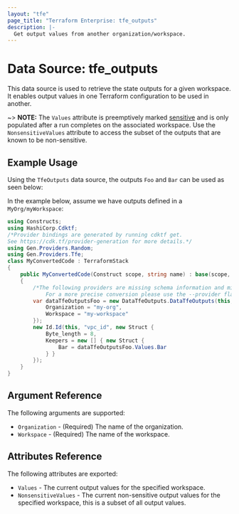 ```yaml
---
layout: "tfe"
page_title: "Terraform Enterprise: tfe_outputs"
description: |-
  Get output values from another organization/workspace.
---
```

# Data Source: tfe_outputs

This data source is used to retrieve the state outputs for a given workspace.
It enables output values in one Terraform configuration to be used in another.

~> **NOTE:** The `Values` attribute is preemptively marked [sensitive](https://developer.hashicorp.com/terraform/language/values/outputs#sensitive-suppressing-values-in-cli-output) and is only populated after a run completes on the associated workspace. Use the `NonsensitiveValues` attribute to access the subset of the outputs
that are known to be non-sensitive.

## Example Usage

Using the `TfeOutputs` data source, the outputs `Foo` and `Bar` can be used as seen below:

In the example below, assume we have outputs defined in a `MyOrg/myWorkspace`:

```csharp
using Constructs;
using HashiCorp.Cdktf;
/*Provider bindings are generated by running cdktf get.
See https://cdk.tf/provider-generation for more details.*/
using Gen.Providers.Random;
using Gen.Providers.Tfe;
class MyConvertedCode : TerraformStack
{
    public MyConvertedCode(Construct scope, string name) : base(scope, name)
    {
        /*The following providers are missing schema information and might need manual adjustments to synthesize correctly: random.
            For a more precise conversion please use the --provider flag in convert.*/
        var dataTfeOutputsFoo = new DataTfeOutputs.DataTfeOutputs(this, "foo", new DataTfeOutputsConfig {
            Organization = "my-org",
            Workspace = "my-workspace"
        });
        new Id.Id(this, "vpc_id", new Struct {
            Byte_length = 8,
            Keepers = new [] { new Struct {
                Bar = dataTfeOutputsFoo.Values.Bar
            } }
        });
    }
}
```

## Argument Reference

The following arguments are supported:

* `Organization` - (Required) The name of the organization.
* `Workspace` - (Required) The name of the workspace.

## Attributes Reference

The following attributes are exported:

* `Values` - The current output values for the specified workspace.
* `NonsensitiveValues` - The current non-sensitive output values for the specified workspace, this is a subset of all output values.

<!-- cache-key: cdktf-0.17.0-pre.15 input-c5e0e650228e3496c8423d4ac324d85b57a7698f1129677436d66e6843b6b758 -->